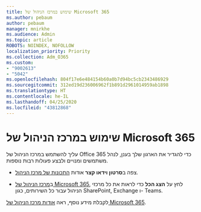 ```yaml
---
title: שימוש במרכז הניהול של Microsoft 365
ms.author: pebaum
author: pebaum
manager: mnirkhe
ms.audience: Admin
ms.topic: article
ROBOTS: NOINDEX, NOFOLLOW
localization_priority: Priority
ms.collection: Adm_O365
ms.custom:
- "9002613"
- "5042"
ms.openlocfilehash: 804f17e6e484154b60a0b7d94bc5cb2343486929
ms.sourcegitcommit: 312ed19d236006962f1b891d2961014959ab1898
ms.translationtype: HT
ms.contentlocale: he-IL
ms.lasthandoff: 04/25/2020
ms.locfileid: "43812868"
---
```

# <a name="using-the-microsoft-365-admin-center"></a>שימוש במרכז הניהול של Microsoft 365

עליך להשתמש במרכז הניהול של Office 365 כדי להגדיר את הארגון שלך בענן, לנהל משתמשים ומנויים ולבצע פעולות רבות נוספות.

- צפה ב**סרטון וידאו קצר** אודות [התכונות של מרכז הניהול](https://www.microsoft.com/videoplayer/embed/RWfvDL).

- ב[מרכז הניהול של Microsoft 365](https://admin.microsoft.com/AdminPortal/Home#/homepage), לחץ על **הצג הכל** כדי לראות את כל מרכזי הניהול עבור כל השירותים, כגון SharePoint, Exchange ו- Teams.

לקבלת מידע נוסף, ראה [אודות מרכז הניהול של Microsoft 365](https://docs.microsoft.com/microsoft-365/admin/admin-overview/about-the-admin-center).
